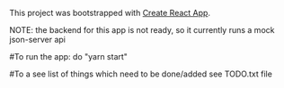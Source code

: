 This project was bootstrapped with [Create React App](https://github.com/facebook/create-react-app).

NOTE: the backend for this app is not ready, so it currently runs a mock json-server api

#To run the app: do "yarn start"

#To a see list of things which need to be done/added see TODO.txt file
